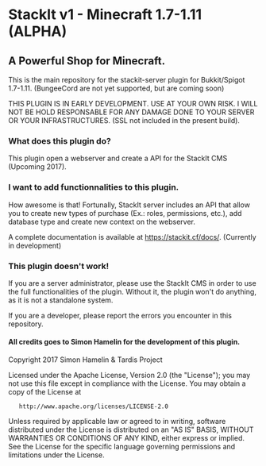 # StackIt v1 - Minecraft 1.7-1.11 (ALPHA)
## A Powerful Shop for Minecraft.

This is the main repository for the stackit-server plugin for Bukkit/Spigot 1.7-1.11.
(BungeeCord are not yet supported, but are coming soon)

THIS PLUGIN IS IN EARLY DEVELOPMENT. USE AT YOUR OWN RISK. I WILL NOT BE HOLD RESPONSABLE FOR ANY DAMAGE DONE TO YOUR SERVER OR YOUR INFRASTRUCTURES. (SSL not included in the present build).

### What does this plugin do?
This plugin open a webserver and create a API for the StackIt CMS (Upcoming 2017).

### I want to add functionnalities to this plugin.
How awesome is that! Fortunally, StackIt server includes an API that allow you to create new types of purchase (Ex.: roles, permissions, etc.), add database type and create new context on the webserver.

A complete documentation is available at https://stackit.cf/docs/. (Currently in development)

### This plugin doesn't work!
If you are a server administrator, please use the StackIt CMS in order to use the full functionalities of the plugin. Without it, the plugin won't do anything, as it is not a standalone system.

If you are a developer, please report the errors you encounter in this repository.

#### All credits goes to Simon Hamelin for the development of this plugin.

   Copyright 2017 Simon Hamelin & Tardis Project

   Licensed under the Apache License, Version 2.0 (the "License");
   you may not use this file except in compliance with the License.
   You may obtain a copy of the License at

       http://www.apache.org/licenses/LICENSE-2.0

   Unless required by applicable law or agreed to in writing, software
   distributed under the License is distributed on an "AS IS" BASIS,
   WITHOUT WARRANTIES OR CONDITIONS OF ANY KIND, either express or implied.
   See the License for the specific language governing permissions and
   limitations under the License.
